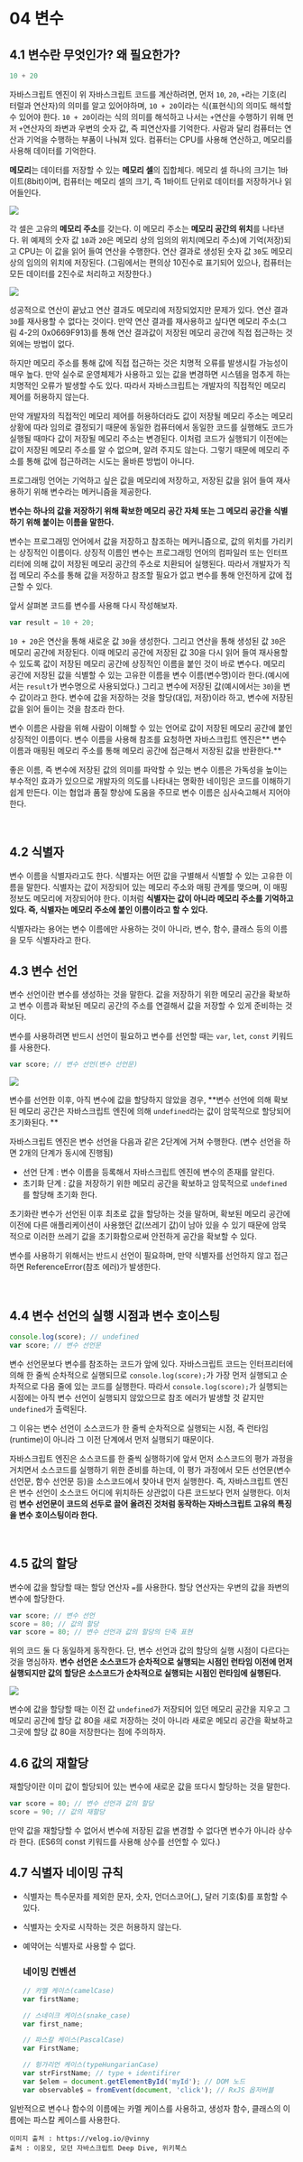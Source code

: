 # 04 변수

## 4.1 변수란 무엇인가? 왜 필요한가?


```javascript
10 + 20
```

자바스크립트 엔진이 위 자바스크립트 코드를 계산하려면, 먼저 <code>10</code>, <code>20</code>, <code>+</code>라는 기호(리터럴과 연산자)의 의미를 알고 있어야하며, <code>10 + 20</code>이라는 식(표현식)의 의미도 해석할 수 있어야 한다. <code>10 + 20</code>이라는 식의 의미를 해석하고 나서는 <code>+</code>연산을 수행하기 위해 먼저 <code>+</code>연산자의 좌변과 우변의 숫자 값, 즉 피연산자를 기억한다. 사람과 달리 컴퓨터는 연산과 기억을 수행하는 부품이 나눠져 있다. 컴퓨터는 CPU를 사용해 연산하고, 메모리를 사용해 데이터를 기억한다.

**메모리**는 데이터를 저장할 수 있는 **메모리 셀**의 집합체다. 메모리 셀 하나의 크기는 1바이트(8bit)이며, 컴퓨터는 메모리 셀의 크기, 즉 1바이트 단위로 데이터를 저장하거나 읽어들인다.

![](https://velog.velcdn.com/images/wlals4264/post/a3a3adc2-a93d-4627-9692-c2ef004ee8a1/image.png)


각 셀은 고유의 **메모리 주소**를 갖는다. 이 메모리 주소는 **메모리 공간의 위치**를 나타낸다. 위 예제의 숫자 값 <code>10</code>과 <code>20</code>은 메모리 상의 임의의 위치(메모리 주소)에 기억(저장)되고 CPU는 이 값을 읽어 들여 연산을 수행한다. 연산 결과로 생성된 숫자 값 <code>30</code>도 메모리 상의 임의의 위치에 저장된다. (그림에서는 편의상 10진수로 표기되어 있으나, 컴퓨터는 모든 데이터를 2진수로 처리하고 저장한다.)


![](https://velog.velcdn.com/images/wlals4264/post/578d38f6-ff3d-45fc-9640-6ac332d8009a/image.png)


성공적으로 연산이 끝났고 연산 결과도 메모리에 저장되었지만 문제가 있다. 연산 결과 <code>30</code>를 재사용할 수 없다는 것이다. 만약 연산 결과를 재사용하고 싶다면 메모리 주소(그림 4-2의 0x0669F913)를 통해 연산 결과값이 저장된 메모리 공간에 직접 접근하는 것 외에는 방법이 없다.

하지만 메모리 주소를 통해 값에 직접 접근하는 것은 치명적 오류를 발생시킬 가능성이 매우 높다. 만약 실수로 운영체제가 사용하고 있는 값을 변경하면 시스템을 멈추게 하는 치명적인 오류가 발생할 수도 있다. 따라서 자바스크립트는 개발자의 직접적인 메모리 제어를 허용하지 않는다.

만약 개발자의 직접적인 메모리 제어를 허용하더라도 값이 저장될 메모리 주소는 메모리 상황에 따라 임의로 결정되기 때문에 동일한 컴퓨터에서 동일한 코드를 실행해도 코드가 실행될 때마다 값이 저장될 메모리 주소는 변경된다. 이처럼 코드가 실행되기 이전에는 값이 저장된 메모리 주소를 알 수 없으며, 알려 주지도 않는다. 그렇기 때문에 메모리 주소를 통해 값에 접근하려는 시도는 올바른 방법이 아니다.

프로그래밍 언어는 기억하고 싶은 값을 메모리에 저장하고, 저장된 값을 읽어 들여 재사용하기 위해 변수라는 메커니즘을 제공한다.

**변수는 하나의 값을 저장하기 위해 확보한 메모리 공간 자체 또는 그 메모리 공간을 식별하기 위해 붙이는 이름을 말한다.**

변수는 프로그래밍 언어에서 값을 저장하고 참조하는 메커니즘으로, 값의 위치를 가리키는 상징적인 이름이다. 상징적 이름인 변수는 프로그래밍 언어의 컴파일러 또는 인터프리터에 의해 값이 저장된 메모리 공간의 주소로 치환되어 실행된다. 따라서 개발자가 직접 메모리 주소를 통해 값을 저장하고 참조할 필요가 없고 변수를 통해 안전하게 값에 접근할 수 있다.


앞서 살펴본 코드를 변수를 사용해 다시 작성해보자.

```javascript
var result = 10 + 20;
```

<code>10 + 20</code>은 연산을 통해 새로운 값 <code>30</code>을 생성한다. 그리고 연산을 통해 생성된 값 <code>30</code>은 메모리 공간에 저장된다. 이때 메모리 공간에 저장된 값 30을 다시 읽어 들여 재사용할 수 있도록 값이 저장된 메모리 공간에 상징적인 이름을 붙인 것이 바로 변수다. 메모리 공간에 저장된 값을 식별할 수 있는 고유한 이름을 변수 이름(변수명)이라 한다.(예시에서는 <code>result</code>가 변수명으로 사용되었다.) 그리고 변수에 저장된 값(예시에서는 <code>30</code>)을 변수 값이라고 한다.
변수에 값을 저장하는 것을 할당(대입, 저장)이라 하고, 변수에 저장된 값을 읽어 들이는 것을 참조라 한다.

변수 이름은 사람을 위해 사람이 이해할 수 있는 언어로 값이 저장된 메모리 공간에 붙인 상징적인 이름이다. 변수 이름을 사용해 참조를 요청하면 자바스크립트 엔진은** 변수 이름과 매핑된 메모리 주소를 통해 메모리 공간에 접근해서 저장된 값을 반환한다.**

좋은 이름, 즉 변수에 저장된 값의 의미를 파악할 수 있는 변수 이름은 가독성을 높이는 부수적인 효과가 있으므로 개발자의 의도를 나타내는 명확한 네이밍은 코드를 이해하기 쉽게 만든다. 이는 협업과 품질 향상에 도움을 주므로 변수 이름은 심사숙고해서 지어야 한다.

<br>

## 4.2 식별자

변수 이름을 식별자라고도 한다. 식별자는 어떤 값을 구별해서 식별할 수 있는 고유한 이름을 말한다. 식별자는 값이 저장되어 있는 메모리 주소와 매핑 관계를 맺으며, 이 매핑 정보도 메모리에 저장되어야 한다. 이처럼 **식별자는 값이 아니라 메모리 주소를 기억하고 있다. 즉, 식별자는 메모리 주소에 붙인 이름이라고 할 수 있다.** 

식별자라는 용어는 변수 이름에만 사용하는 것이 아니라, 변수, 함수, 클래스 등의 이름을 모두 식별자라고 한다. 
<br>

## 4.3 변수 선언

변수 선언이란 변수를 생성하는 것을 말한다. 값을 저장하기 위한 메모리 공간을 확보하고 변수 이름과 확보된 메모리 공간의 주소를 연결해서 값을 저장할 수 있게 준비하는 것이다. 

변수를 사용하려면 반드시 선언이 필요하고 변수를 선언할 때는 <code>var</code>, <code>let</code>, <code>const</code> 키워드를 사용한다. 

```javascript
var score; // 변수 선언(변수 선언문)
```

![](https://velog.velcdn.com/images/wlals4264/post/0fadce16-21a2-4ff5-a83a-27bddc3e4bd0/image.png)

변수를 선언한 이후, 아직 변수에 값을 할당하지 않았을 경우, **변수 선언에 의해 확보된 메모리 공간은 자바스크립트 엔진에 의해 <code>undefined</code>라는 값이 암묵적으로 할당되어 초기화된다.
**

자바스크립트 엔진은 변수 선언을 다음과 같은 2단계에 거쳐 수행한다. (변수 선언을 하면 2개의 단계가 동시에 진행됨)
- 선언 단계 : 변수 이름을 등록해서 자바스크립트 엔진에 변수의 존재를 알린다.
- 초기화 단계 : 값을 저장하기 위한 메모리 공간을 확보하고 암묵적으로 <code>undefined</code>를 할당해 초기화 한다.

초기화란 변수가 선언된 이후 최초로 값을 할당하는 것을 말하며, 확보된 메모리 공간에 이전에 다른 애플리케이션이 사용했던 값(쓰레기 값)이 남아 있을 수 있기 때문에 암묵적으로 이러한 쓰레기 값을 초기화함으로써 안전하게 공간을 확보할 수 있다.

변수를 사용하기 위해서는 반드시 선언이 필요하며, 만약 식별자를 선언하지 않고 접근하면 ReferenceError(참조 에러)가 발생한다.

<br>

## 4.4 변수 선언의 실행 시점과 변수 호이스팅

```javascript
console.log(score); // undefined
var score; // 변수 선언문
```
  
  
  변수 선언문보다 변수를 참조하는 코드가 앞에 있다. 자바스크립트 코드는 인터프리터에 의해 한 줄씩 순차적으로 실행되므로 <code>console.log(score);</code>가 가장 먼저 실행되고 순차적으로 다음 줄에 있는 코드를 실행한다. 따라서 <code>console.log(score);</code>가 실행되는 시점에는 아직 변수 선언이 실행되지 않았으므로 참조 에러가 발생할 것 같지만 <code>undefined</code>가 출력된다.

그 이유는 변수 선언이 소스코드가 한 줄씩 순차적으로 실행되는 시점, 즉 런타임(runtime)이 아니라 그 이전 단계에서 먼저 실행되기 때문이다.

자바스크립트 엔진은 소스코드를 한 줄씩 실행하기에 앞서 먼저 소스코드의 평가 과정을 거치면서 소스코드를 실행하기 위한 준비를 하는데, 이 평가 과정에서 모든 선언문(변수 선언문, 함수 선언문 등)을 소스코드에서 찾아내 먼저 실행한다. 즉, 자바스크립트 엔진은 변수 선언이 소스코드 어디에 위치하든 상관없이 다른 코드보다 먼저 실행한다. 이처럼 **변수 선언문이 코드의 선두로 끌어 올려진 것처럼 동작하는 자바스크립트 고유의 특징을 변수 호이스팅이라 한다.**

<br>

## 4.5 값의 할당

변수에 값을 할당할 때는 할당 연산자 <code>=</code>를 사용한다. 할당 연산자는 우변의 값을 좌변의 변수에 할당한다.

```javascript
var score; // 변수 선언
score = 80; // 값의 할당
var score = 80; // 변수 선언과 값의 할당의 단축 표현
```
  
위의 코드 둘 다 동일하게 동작한다. 단, 변수 선언과 값의 할당의 실행 시점이 다르다는 것을 명심하자. **변수 선언은 소스코드가 순차적으로 실행되는 시점인 런타임 이전에 먼저 실행되지만 값의 할당은 소스코드가 순차적으로 실행되는 시점인 런타임에 실행된다.**


![](https://velog.velcdn.com/images/wlals4264/post/0fadce16-21a2-4ff5-a83a-27bddc3e4bd0/image.png)


변수에 값을 할당할 때는 이전 값 <code>undefined</code>가 저장되어 있던 메모리 공간을 지우고 그 메모리 공간에 할당 값 80을 새로 저장하는 것이 아니라 새로운 메모리 공간을 확보하고 그곳에 할당 값 80을 저장한다는 점에 주의하자.
<br>

## 4.6 값의 재할당

재할당이란 이미 값이 할당되어 있는 변수에 새로운 값을 또다시 할당하는 것을 말한다.

```javascript
var score = 80; // 변수 선언과 값의 할당
score = 90; // 값의 재할당
```
  
만약 값을 재할당할 수 없어서 변수에 저장된 값을 변경할 수 없다면 변수가 아니라 상수라 한다. (ES6의 const 키워드를 사용해 상수를 선언할 수 있다.)
<br>

## 4.7 식별자 네이밍 규칙
- 식별자는 특수문자를 제외한 문자, 숫자, 언더스코어(_), 달러 기호($)를 포함할 수 있다.
- 식별자는 숫자로 시작하는 것은 허용하지 않는다.
- 예약어는 식별자로 사용할 수 없다.

  ### 네이밍 컨벤션

  ```javascript
  // 카멜 케이스(camelCase)
  var firstName;

  // 스네이크 케이스(snake_case)
  var first_name;

  // 파스칼 케이스(PascalCase)
  var FirstName;

  // 헝가리언 케이스(typeHungarianCase)
  var strFirstName; // type + identifirer
  var $elem = document.getElementById('myId'); // DOM 노드
  var observable$ = fromEvent(document, 'click'); // RxJS 옵저버블
  ```

  
일반적으로 변수나 함수의 이름에는 카멜 케이스를 사용하고, 생성자 함수, 클래스의 이름에는 파스칼 케이스를 사용한다.

  
  
>
	이미지 출처 : https://velog.io/@vinny
	출처 : 이웅모, 모던 자바스크립트 Deep Dive, 위키북스
